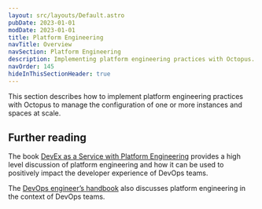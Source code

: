```yaml
---
layout: src/layouts/Default.astro
pubDate: 2023-01-01
modDate: 2023-01-01
title: Platform Engineering
navTitle: Overview
navSection: Platform Engineering
description: Implementing platform engineering practices with Octopus.
navOrder: 145
hideInThisSectionHeader: true
---
```


This section describes how to implement platform engineering practices with Octopus to manage the configuration of one or more instances and spaces at scale.

## Further reading

The book [DevEx as a Service with Platform Engineering](https://github.com/OctopusSolutionsEngineering/PlatformEngineeringBook/) provides a high level discussion of platform engineering and how it can be used to positively impact the developer experience of DevOps teams.

The [DevOps engineer’s handbook](https://yamldoc.liuyan.wang/devops/) also discusses platform engineering in the context of DevOps teams.